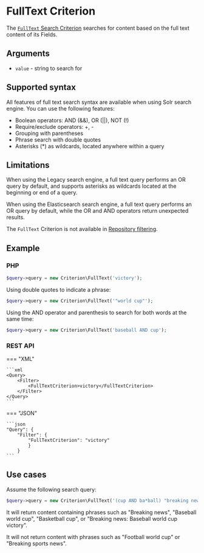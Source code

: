 # FullText Criterion

The [`FullText` Search Criterion](https://github.com/ibexa/core/blob/main/src/contracts/Repository/Values/Content/Query/Criterion/FullText.php)
searches for content based on the full text content of its Fields.

## Arguments

- `value` - string to search for

## Supported syntax

All features of full text search syntax are available when using Solr search engine.
You can use the following features:

- Boolean operators: AND (&&), OR (||), NOT (!)
- Require/exclude operators: +, -
- Grouping with parentheses
- Phrase search with double quotes
- Asterisks (\*) as wildcards, located anywhere within a query

## Limitations

When using the Legacy search engine, a full text query performs an OR query by default, and
supports asterisks as wildcards located at the beginning or end of a query.

When using the Elasticsearch search engine, a full text query performs an OR query by default, while the OR and AND operators return unexpected results.

The `FullText` Criterion is not available in [Repository filtering](search_api.md#repository-filtering).

## Example

### PHP

``` php
$query->query = new Criterion\FullText('victory');
```

Using double quotes to indicate a phrase:

``` php
$query->query = new Criterion\FullText('"world cup"');
```

Using the AND operator and parenthesis to search for both words at the same time:

``` php
$query->query = new Criterion\FullText('baseball AND cup');
```

### REST API

=== "XML"

    ```xml
    <Query>
        <Filter>
            <FullTextCriterion>victory</FullTextCriterion>
        </Filter>
    </Query>
    ```

=== "JSON"

    ```json
    "Query": {
        "Filter": {
            "FullTextCriterion": "victory"
            }
        }
    ```

## Use cases

Assume the following search query:

``` php
$query->query = new Criterion\FullText('(cup AND ba*ball) "breaking news"');
```

It will return content containing phrases such as "Breaking news", "Baseball world cup", "Basketball cup",
or "Breaking news: Baseball world cup victory".

It will not return content with phrases such as "Football world cup" or "Breaking sports news".
